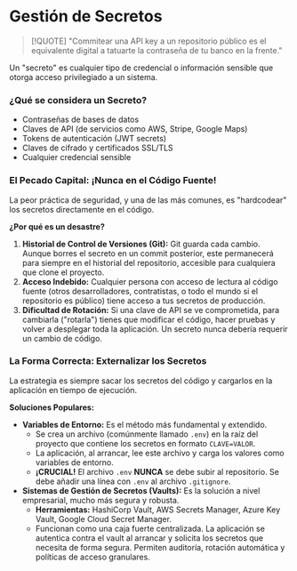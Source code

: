 # Gestión de Secretos

> [!QUOTE] "Commitear una API key a un repositorio público es el equivalente digital a tatuarte la contraseña de tu banco en la frente."

Un "secreto" es cualquier tipo de credencial o información sensible que otorga acceso privilegiado a un sistema.

### ¿Qué se considera un Secreto?
-   Contraseñas de bases de datos
-   Claves de API (de servicios como AWS, Stripe, Google Maps)
-   Tokens de autenticación (JWT secrets)
-   Claves de cifrado y certificados SSL/TLS
-   Cualquier credencial sensible

### El Pecado Capital: ¡Nunca en el Código Fuente!

La peor práctica de seguridad, y una de las más comunes, es "hardcodear" los secretos directamente en el código.

**¿Por qué es un desastre?**
1.  **Historial de Control de Versiones (Git):** Git guarda cada cambio. Aunque borres el secreto en un commit posterior, este permanecerá para siempre en el historial del repositorio, accesible para cualquiera que clone el proyecto.
2.  **Acceso Indebido:** Cualquier persona con acceso de lectura al código fuente (otros desarrolladores, contratistas, o todo el mundo si el repositorio es público) tiene acceso a tus secretos de producción.
3.  **Dificultad de Rotación:** Si una clave de API se ve comprometida, para cambiarla ("rotarla") tienes que modificar el código, hacer pruebas y volver a desplegar toda la aplicación. Un secreto nunca debería requerir un cambio de código.

### La Forma Correcta: Externalizar los Secretos

La estrategia es siempre sacar los secretos del código y cargarlos en la aplicación en tiempo de ejecución.

**Soluciones Populares:**
-   **Variables de Entorno:** Es el método más fundamental y extendido.
    -   Se crea un archivo (comúnmente llamado `.env`) en la raíz del proyecto que contiene los secretos en formato `CLAVE=VALOR`.
    -   La aplicación, al arrancar, lee este archivo y carga los valores como variables de entorno.
    -   **¡CRUCIAL!** El archivo `.env` **NUNCA** se debe subir al repositorio. Se debe añadir una línea con `.env` al archivo `.gitignore`.
-   **Sistemas de Gestión de Secretos (Vaults):** Es la solución a nivel empresarial, mucho más segura y robusta.
    -   **Herramientas:** HashiCorp Vault, AWS Secrets Manager, Azure Key Vault, Google Cloud Secret Manager.
    -   Funcionan como una caja fuerte centralizada. La aplicación se autentica contra el vault al arrancar y solicita los secretos que necesita de forma segura. Permiten auditoría, rotación automática y políticas de acceso granulares.